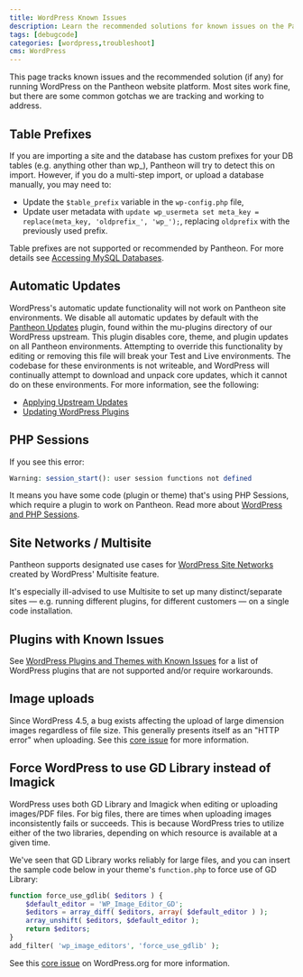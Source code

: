 ```yaml
---
title: WordPress Known Issues
description: Learn the recommended solutions for known issues on the Pantheon Website Management Platform for WordPress sites.
tags: [debugcode]
categories: [wordpress,troubleshoot]
cms: WordPress
---
```

This page tracks known issues and the recommended solution (if any) for running WordPress on the Pantheon website platform. Most sites work fine, but there are some common gotchas we are tracking and working to address.

## Table Prefixes

If you are importing a site and the database has custom prefixes for your DB tables (e.g. anything other than wp\_), Pantheon will try to detect this on import. However, if you do a multi-step import, or upload a database manually, you may need to:

 - Update the `$table_prefix` variable in the `wp-config.php` file,
 - Update user metadata with `update wp_usermeta set meta_key = replace(meta_key, 'oldprefix_', 'wp_');`, replacing `oldprefix` with the previously used prefix.

<Alert tile="Note" type="info">
Table prefixes are not supported or recommended by Pantheon. For more details see <a data-proofer-ignore href="/docs/mysql-access/#are-table-prefixes-supported">Accessing MySQL Databases</a>.
</Alert>

## Automatic Updates

WordPress's automatic update functionality will not work on Pantheon site environments. We disable all automatic updates by default with the [Pantheon Updates](https://github.com/pantheon-systems/WordPress/blob/master/wp-content/mu-plugins/pantheon/pantheon-updates.php) plugin, found within the mu-plugins directory of our WordPress upstream. This plugin disables core, theme, and plugin updates on all Pantheon environments. Attempting to override this functionality by editing or removing this file will break your Test and Live environments. The codebase for these environments is not writeable, and WordPress will continually attempt to download and unpack core updates, which it cannot do on these environments. For more information, see the following:

- [Applying Upstream Updates](/core-updates/ "How to apply core updates to sites on Pantheon")
- [Updating WordPress Plugins](/cms-admin/#wordpress-dashboard "How to update plugins")

## PHP Sessions

If you see this error:

```php
Warning: session_start(): user session functions not defined
```

It means you have some code (plugin or theme) that's using PHP Sessions, which require a plugin to work on Pantheon. Read more about [WordPress and PHP Sessions](/wordpress-sessions).

## Site Networks / Multisite

Pantheon supports designated use cases for [WordPress Site Networks](/guides/multisite) created by WordPress' Multisite feature.


It's especially ill-advised to use Multisite to set up many distinct/separate sites — e.g. running different plugins, for different customers — on a single code installation.

## Plugins with Known Issues
See [WordPress Plugins and Themes with Known Issues](/plugins-known-issues) for a list of WordPress plugins that are not supported and/or require workarounds.

## Image uploads
Since WordPress 4.5, a bug exists affecting the upload of large dimension images regardless of file size. This generally presents itself as an "HTTP error" when uploading. See this [core issue](https://core.trac.wordpress.org/ticket/36534) for more information.

## Force WordPress to use GD Library instead of Imagick
WordPress uses both GD Library and Imagick when editing or uploading images/PDF files. For big files, there are times when uploading images inconsistently fails or succeeds. This is because WordPress tries to utilize either of the two libraries, depending on which resource is available at a given time.

We've seen that GD Library works reliably for large files, and you can insert the sample code below in your theme's `function.php` to force use of GD Library:

```php
function force_use_gdlib( $editors ) {
    $default_editor = 'WP_Image_Editor_GD';
    $editors = array_diff( $editors, array( $default_editor ) );
    array_unshift( $editors, $default_editor );
    return $editors;
}
add_filter( 'wp_image_editors', 'force_use_gdlib' );
```

See this [core issue](https://core.trac.wordpress.org/ticket/43310) on WordPress.org for more information.
